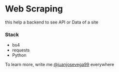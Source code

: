 # Web Scraping
this help a backend to see API or Data of a site

### Stack
- bs4
- requests
- Python

To learn more, write me [@juanjosevega99](https://juanjosevega99.github.io/) everywhere
